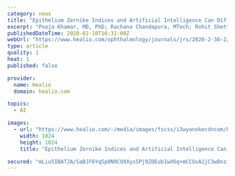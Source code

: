 ```yaml
---
category: news
title: "Epithelium Zernike Indices and Artificial Intelligence Can Differentiate Epithelial Remodeling Between Flap and Flapless Refractive Procedures"
excerpt: "Pooja Khamar, MD, PhD; Rachana Chandapura, MTech; Rohit Shetty, MD, PhD, FRCS; Zelda Dadachanji, MD; Gairik Kundu, MD; Yash Patel, MTech; Rudy M.M.A. Nuijts, MD, PhD; Abhijit Sinha Roy, PhD Journal of Refractive Surgery. 2020;36(2):97-103 https://doi.org/10.3928/1081597X-20200103-01 Posted February 10, 2020 Optical coherence tomography (OCT ..."
publishedDateTime: 2020-02-10T16:31:00Z
webUrl: "https://www.healio.com/ophthalmology/journals/jrs/2020-2-36-2/{42126c34-181e-4541-a810-8e5e387b6ece}/epithelium-zernike-indices-and-artificial-intelligence-can-differentiate-epithelial-remodeling-between-flap-and-flapless-refractive-procedures"
type: article
quality: 1
heat: 1
published: false

provider:
  name: Healio
  domain: healio.com

topics:
  - AI

images:
  - url: "https://www.healio.com/~/media/images/fscss/i3wyanokecdncom/healio_safe_image.png"
    width: 1024
    height: 1024
    title: "Epithelium Zernike Indices and Artificial Intelligence Can Differentiate Epithelial Remodeling Between Flap and Flapless Refractive Procedures"

secured: "mLiu5IBATJA/SaBJF6Yq5p0N9COXXys5Pj9ZOEub1wX6q+mCCOxA1jC3wDnzibTb4Wm/mFoDl+k+Lqi8yN/DUfF9zH2ihoxxT17C3X9rICnIyoy0Gor9cecDCbwV4YhVOWoYI61C+49To1TCjN7PzieVV029YljrTME+BHuD+0Z0/0R2PWxFyeVXzDGWVXUbGfhajw8VfL0vRVdyVTyxwkN0FsH1X95LzLKMuQiB5Ow6TGyB3W2NcTc4rMfYHJHGLHcXVqa9VU+DKVGlPTh2IeD/lDi/kYFRFD5/eM4UPuwu8AVJgxOuAAwzKcLM2AvG8h3XHKTmA21brQd9JUgWtV4vuD5y+O707MKcfGK7xzWuCmPTR2fjgCkgFeRFOTZ1kXfOKsbz21vFqzdY3EYMKAdtRKYG5fZOU1zCZdZ/cp5DZ7n7hJ4W5uxskon0jPS9b4eezDsQh/T63Oiuv/1Pz9hwRsAEk5jc3FBIOpCVvEI=;8WpX1o2R1iV761CDkFFJKA=="
---
```


